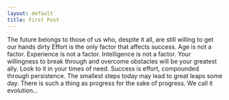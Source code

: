```yaml
---
layout: default
title: First Post
---
```


The future belongs to those of us who, despite it all, are still willing to get our hands dirty
Effort is the only factor that affects success.
Age is not a factor. Experience is not a factor. Intelligence is not a factor.
Your willingness to break through and overcome obstacles will be your greatest ally.
Look to it in your times of need.
Success is effort, compounded through persistence.
The smallest steps today may lead to great leaps some day.
There is such a thing as progress for the sake of progress.
We call it evolution...
